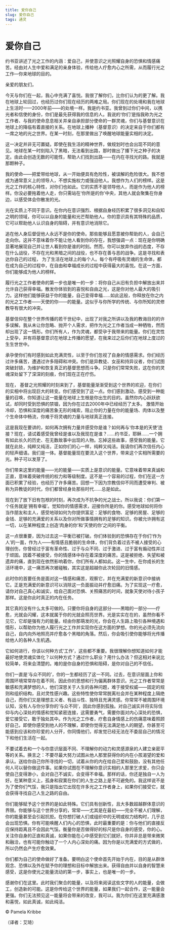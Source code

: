 ```yaml
--- 
title: 爱你自己 
slug: 爱你自己 
tags: 通灵 
--- 
```

# 爱你自己

约书亚讲述了光之工作的内涵：爱自己，并使意识之光照耀自身的恐惧和情感痛苦。经由对人生中爱和满足的亲身体验，传给他人疗愈内心之所需，从而履行光之工作—你来地球的目的。

亲爱的朋友们，

今天与你们在一起，我心中充满了喜悦。我很了解你们，比你们认为的更了解。我在地球上轮回过，也经历过你们现在经历的两难之局。你们现在的处境和我在地球上生活时——2000年前——的处境一样。我是约书亚。我曾到过你们中间，以携光者和信使的身份，你们是最先获得我的信息的人。我说的‘你们’是指我称为光之工作者、与我的使命息息相关并亲自承担部分使命的一群灵魂，你们与基督意识在地球上的降临有着直接的关系。在地球上播种（基督意识）的决定来自于你们都有一席之地的光之世界。在某一时刻，在那里做出了唤醒地球能量实相的决定。

这一决定并非无可置疑。即使在我生活的精神世界，做规划时也会出现不同的意见。地球在某一时刻陷入了黑暗，无法看到出路，那时做出了播下光之种子的决定。由此会创造无数的可能性，帮助人们找到出路——在内在寻找光的路。我就是那颗种子。

我的使命——把爱带给地球，从一开始便具有危险性，被误解的危险很大。我不想成为通常意义上的领导人，不想实施权力或强迫他人。我想作为人们的榜样。这是光之工作的核心特性，对你们也如此。它的实质不是领导他人，而是作为他人的榜样。你没必要拖着他人走，你只需站在‘你所是的你’中央，其他人就会聚集在你身边，以感受体会你散发的光。

光在实质上不同于意识。在你内在意识强烈、根据自身经历积累了很多洞见和自知之明的领域，你可以以自身的能量和光芒帮助他人。你的意识具有其特殊的品质，它可以帮助他人认识自身的阻碍，并有意识地消除它。

追在他人身后督促他人永远不是你的使命。那些能够且愿意被你帮助的人，会自己走向你。这并不意味着你不能让他人看到你的存在，我想强调一点：现在是你明确显著地展现自己并让世人看到你是谁的时刻。然而，你可以放弃作战的态度，不存在什么战役，不存在光和黑暗之间的战役，也不存在善与恶的战争。这是寻找和表达你自己的过程， 为了生活在地球上的每个人。每个有呼吸有灵魂的生命体，都在成为自己的过程中，在自由和幸福成长的过程中获得最大的喜悦。在这一方面，你们能够成为他人的榜样。

履行光之工作者使命的第一步也是唯一的一步：将你自己从旧有负担中解放出来并允许自己获得幸福。散发你体验到的喜悦和自由之光，这是你对他人最大的吸引力。这样他们能够获益于你的能量，自己变得幸福……如此这般，你释放在你之内的光之工作者——天使的你——的能量。这似乎与你所学的传统、与你所知的灵修教导有很大的冲突。

基督信仰在整个世界传播的若干世纪中，出现了对我之所讲以及我的教诲目的的许多误解。我从未让你忽略、抛开个人需求，把作为光之工作者当成一种牺牲，然而却出现了这一情形。你们所有人，作为灵魂，都受孕于我带来的能量。你们在灵性上受孕，并有将基督意识在地球上传播的愿望，在我来过之后你们在地球上度过的生生世世中。

承孕使你们有时感到如此充满灵性，以至于你们忽视了自身的情感需求。你们经历过许多痛苦，遭遇过许多阻碍和冲突。你们是异教徒、女巫和持异议者，你们试图突破封锁，为维护和恢复真正的基督思想而斗争。只是你们常常失败，这在你的灵魂深处留下了深深的刻痕，你们现在正在疗伤。

现在， 基督之光照耀的时刻来到了，基督能量渐渐受到这个世界的欢迎，在你们的实相中将出现巨大的转变。你们感受到了这一点。你们感到激动，感受到一种能量的召唤，你知道让这一能量在地球上生根是你出生的目的。虽然你内心跃跃欲试，却同时受到恐惧的禁锢，因为你在过去2000年中已经经历了太多。 激情开始冷却，恐惧和深度的痛苦象无形的绳索，阻止你的力量在你的能量场、肉体以及整个生命体中畅流，你难于将灵魂的力量与地球真正连接。

这是我现在要讲的，如何再次拥有力量并感受你是谁？如何再与‘你本是的天使’连接？现在，请试着感受我曾经是谁以及我现在是谁？……约书亚，耶稣……一个拥有如此长久的历史、在无数故事中出现的人物。忘掉这些故事，感受我的能量。它就在此处，纯粹又纯洁，正如你们的心一样，纯粹又纯洁。我请你们再次信任内心的轻声细语。我们是一体。基督能量现在要流入这个世界，带来这个实相所需要的光。种子可以发芽了。

你们带来这里的能量——光的能量——实质上是意识的能量。它意味着带来真诚和正直，意味着突破传统的权力和等级制度。这不是一个容易的过程，你们在这一方面已积累了经验，也经历了许多痛苦。回想一下因为宗教信仰不同而遭受审判、被称为异教徒的时代，你们都曾经身处那些时代……总是如此。

现在到了放下旧有包袱的时刻，再次成为不抗争的光之战士。所以我说：你们第一个任务就是‘拥有幸福’。觉知你的情感需求，迎接你所是的你。感受地球如何将你当作朋友和主人，感受地球如何为你提供富足：足够的食物、足够的房屋、足够的金钱、足够的充满爱的关系以及你对所做事情拥有的足够的知识。你被允许拥有这一切，以在某种程度上创造‘肉身的你’和‘天使的你’之间的平衡。

这一点很重要，因为过去这一平衡已被打破。你们体验到的恐惧存在于你们‘作为人’的一面，作为人——有情感且脆弱的生命体，你们背负着过去不被人接受的心理创伤，你曾经过于富有革命性、过于与众不同、过于激进、过于富有煽动性并过于顽固。因着不被接受，你的情感体中存在着深度的痛苦。这是被拒绝、失望和被遗弃的痛，直到现在依然影响着你，你们所有人都如此。这一生中，在你成长的生活环境中，这一痛苦再次被碰触，其实这是超越你此次轮回的旧情感。

此时你的首要任务是面对这一情感和痛苦，观察它，并在充满爱的新意识中接纳它。正是充满爱的新意识可以消除这一负面振动并疗愈旧痛。为了实现这一疗愈，请你对自己真心和诚实，给自己面对恐惧、关照痛苦的时间，就象天使对待小孩子那样。这是你此时真正的内在任务。

其它真的没有什么太多可做的。只要你将自身的这部分——黑暗的一部分——疗愈，光就会闪耀，这本就属于你的光就会照亮世界。光是实实在在的，虽然你看不见它，它却是强有力的能量。经由你那萌发的光，你会在人生路上吸引各种境遇和情形，以帮助你为他人履行光之工作并实现你在这方面的梦想。你的光必须先流向自己，自内向外地照亮并疗愈各个黑暗的角落。然后，你会吸引使你能够将光传播给他人的各种人生机遇。

它如何进行，你该以何种方式‘工作’，这些都不重要。我很理解你想知道如何才能最好地使灵魂实体化？以何种方式？通过什么职业？用什么办法？但这相对来说比较简单，将来会清楚的。难的是你自身的恐惧和阻碍，是你对自己的不信任。

你们一直是‘与众不同的’，你的一生都经历了这一不同。过去，在意识层面上你和周围环境常常存在着不同，因此你的思想和行为偏离群体意识。光之工作者常常是敏感和充满梦想的人，他们深思关于人生的各种问题，难于接受权威——固定的规则和组织结构，且对灵性感兴趣。这些特性使你常常脱离社会并在某种程度上隔绝自己，而你们又是理想主义者、有战斗性、独特且充满灵感。你常常不被周围环境认知，没有人与你分享你的‘与众不同’，因此你感到孤独。对自己诚实并将实际信仰与内心深处的情感和觉知紧密连接，这需要勇气，需要你面对内心深处的恐惧，爱它接受它，敢于独处其中。作为光之工作者，疗愈自身情感上的伤痛意味着照顾好自己，即使你感受到他人的不理解，即使你觉得无法满足他人的期望。你甚至可能感到应该和你珍爱的人分开，你同情他们，却发觉已经无法在不委屈自己的情况下和他们生活在一起。

不要试着去和一个与你意识层面不同、不理解你的动力和灵感源泉的人建立亲密平等的关系。换言之：不要尽最大努力试图从他人那里获得你的内在小孩渴望的爱和承认。送给你自己你所寻找的一切，试着从你的内在给自己爱和鼓励，没有其他任何人可以替你做这件事。如果你试图在不理解你意识实相的人那里乞求爱，你只会使自己变得渺小，会对自己不诚实，会变得不幸福。那样的话，你还是独自一人为好。在某种意义上，孤身和寂寞在你们的人生之路上是不可避免的。我这样说不是为了使你们气馁，我只是指出它出现在许多光之工作者身上，如果你们接受它，就会获得寻找自己人生之路的自由。

你们能够赋予这个世界的是如此特殊。它们具有创新性，且大多数超越群体意识的界限。你能够与这个世界分享的，常常——尤其是在最初——完全不被人们理解，你的能量甚至会引起抗拒。在你想打破人们或组织中的无明或权力结构时，几乎总会出现恐惧。你有可能唤醒人们内心的恐惧，此时最重要的是：你与他们的直接反应保持距离且不会因此气馁。衡量你是否做得好的标尺是你自身的感受，你的心。关注你自身的正直和真诚，如果你能在心中感受到它们就好。你并非总是带来微笑和融洽，也有可能你触动了一个人内心深处的痛。因为你是以充满爱的方式做的，所以仍然会产生疗愈效果。

你们都为自己的使命做好了准备。要明白这个使命首先开始于内在，目的是从群体观念、恐惧以及外在赋予你的理想和目标中解放出来。获得自由并以自身的智慧来感受，这是你使光之能量流动的第一步，事实上，也是唯一的一步。

感谢你们在这里。此时我们聚合的能量，以及将来阅读这些文字的人的能量，会做工，创造新的可能。这是你传给这个世界的能量，如果我们一起合作，这一能量会更强。你们无法预见这一能量将会带来的改变，我可以。我为你们在这里充满感激和喜悦，如此真诚，如此纯洁。

© Pamela Kribbe

（译者：艾琦）